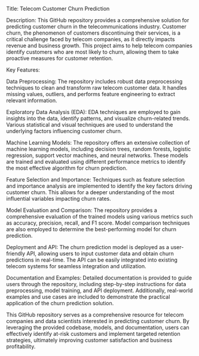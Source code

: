 Title: Telecom Customer Churn Prediction

Description:
This GitHub repository provides a comprehensive solution for predicting customer churn in the telecommunications industry. Customer churn, the phenomenon of customers discontinuing their services, is a critical challenge faced by telecom companies, as it directly impacts revenue and business growth. This project aims to help telecom companies identify customers who are most likely to churn, allowing them to take proactive measures for customer retention.

Key Features:

Data Preprocessing: The repository includes robust data preprocessing techniques to clean and transform raw telecom customer data. It handles missing values, outliers, and performs feature engineering to extract relevant information.

Exploratory Data Analysis (EDA): EDA techniques are employed to gain insights into the data, identify patterns, and visualize churn-related trends. Various statistical and visual techniques are used to understand the underlying factors influencing customer churn.

Machine Learning Models: The repository offers an extensive collection of machine learning models, including decision trees, random forests, logistic regression, support vector machines, and neural networks. These models are trained and evaluated using different performance metrics to identify the most effective algorithm for churn prediction.

Feature Selection and Importance: Techniques such as feature selection and importance analysis are implemented to identify the key factors driving customer churn. This allows for a deeper understanding of the most influential variables impacting churn rates.

Model Evaluation and Comparison: The repository provides a comprehensive evaluation of the trained models using various metrics such as accuracy, precision, recall, and F1 score. Model comparison techniques are also employed to determine the best-performing model for churn prediction.

Deployment and API: The churn prediction model is deployed as a user-friendly API, allowing users to input customer data and obtain churn predictions in real-time. The API can be easily integrated into existing telecom systems for seamless integration and utilization.

Documentation and Examples: Detailed documentation is provided to guide users through the repository, including step-by-step instructions for data preprocessing, model training, and API deployment. Additionally, real-world examples and use cases are included to demonstrate the practical application of the churn prediction solution.

This GitHub repository serves as a comprehensive resource for telecom companies and data scientists interested in predicting customer churn. By leveraging the provided codebase, models, and documentation, users can effectively identify at-risk customers and implement targeted retention strategies, ultimately improving customer satisfaction and business profitability.
